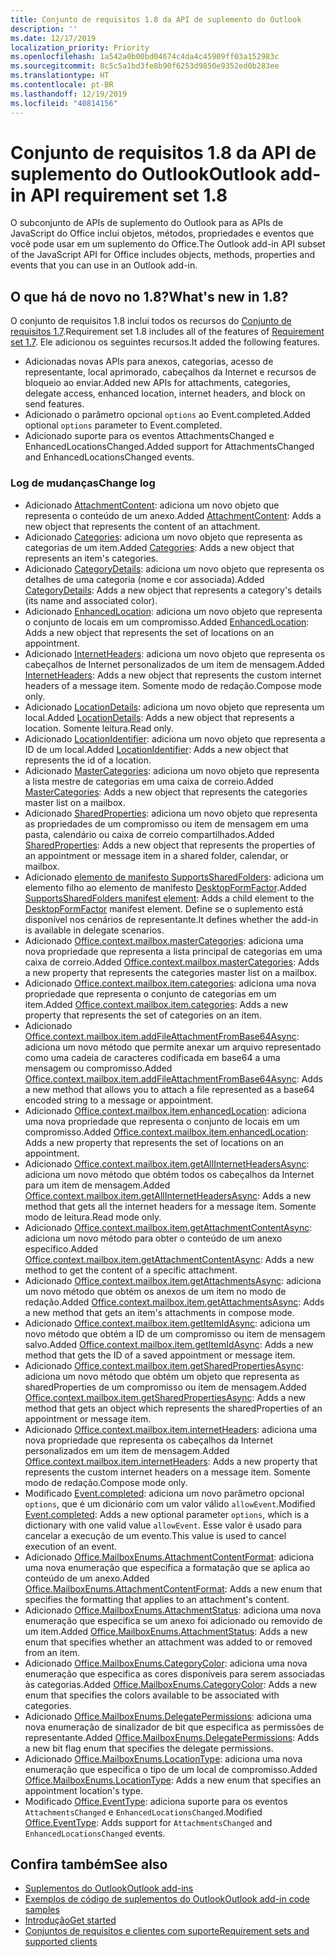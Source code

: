 ```yaml
---
title: Conjunto de requisitos 1.8 da API de suplemento do Outlook
description: ''
ms.date: 12/17/2019
localization_priority: Priority
ms.openlocfilehash: 1a542a0b00bd04674c4da4c45909ff03a152983c
ms.sourcegitcommit: 8c5c5a1bd3fe8b90f6253d9850e9352ed0b283ee
ms.translationtype: HT
ms.contentlocale: pt-BR
ms.lasthandoff: 12/19/2019
ms.locfileid: "40814156"
---
```

# <a name="outlook-add-in-api-requirement-set-18"></a><span data-ttu-id="1faac-102">Conjunto de requisitos 1.8 da API de suplemento do Outlook</span><span class="sxs-lookup"><span data-stu-id="1faac-102">Outlook add-in API requirement set 1.8</span></span>

<span data-ttu-id="1faac-103">O subconjunto de APIs de suplemento do Outlook para as APIs de JavaScript do Office inclui objetos, métodos, propriedades e eventos que você pode usar em um suplemento do Office.</span><span class="sxs-lookup"><span data-stu-id="1faac-103">The Outlook add-in API subset of the JavaScript API for Office includes objects, methods, properties and events that you can use in an Outlook add-in.</span></span>

## <a name="whats-new-in-18"></a><span data-ttu-id="1faac-104">O que há de novo no 1.8?</span><span class="sxs-lookup"><span data-stu-id="1faac-104">What's new in 1.8?</span></span>

<span data-ttu-id="1faac-105">O conjunto de requisitos 1.8 inclui todos os recursos do [Conjunto de requisitos 1.7](../requirement-set-1.7/outlook-requirement-set-1.7.md).</span><span class="sxs-lookup"><span data-stu-id="1faac-105">Requirement set 1.8 includes all of the features of [Requirement set 1.7](../requirement-set-1.7/outlook-requirement-set-1.7.md).</span></span> <span data-ttu-id="1faac-106">Ele adicionou os seguintes recursos.</span><span class="sxs-lookup"><span data-stu-id="1faac-106">It added the following features.</span></span>

- <span data-ttu-id="1faac-107">Adicionadas novas APIs para anexos, categorias, acesso de representante, local aprimorado, cabeçalhos da Internet e recursos de bloqueio ao enviar.</span><span class="sxs-lookup"><span data-stu-id="1faac-107">Added new APIs for attachments, categories, delegate access, enhanced location, internet headers, and block on send features.</span></span>
- <span data-ttu-id="1faac-108">Adicionado o parâmetro opcional `options` ao Event.completed.</span><span class="sxs-lookup"><span data-stu-id="1faac-108">Added optional `options` parameter to Event.completed.</span></span>
- <span data-ttu-id="1faac-109">Adicionado suporte para os eventos AttachmentsChanged e EnhancedLocationsChanged.</span><span class="sxs-lookup"><span data-stu-id="1faac-109">Added support for AttachmentsChanged and EnhancedLocationsChanged events.</span></span>

### <a name="change-log"></a><span data-ttu-id="1faac-110">Log de mudanças</span><span class="sxs-lookup"><span data-stu-id="1faac-110">Change log</span></span>

- <span data-ttu-id="1faac-111">Adicionado [AttachmentContent](/javascript/api/outlook/office.attachmentcontent?view=outlook-js-1.8): adiciona um novo objeto que representa o conteúdo de um anexo.</span><span class="sxs-lookup"><span data-stu-id="1faac-111">Added [AttachmentContent](/javascript/api/outlook/office.attachmentcontent?view=outlook-js-1.8): Adds a new object that represents the content of an attachment.</span></span>
- <span data-ttu-id="1faac-112">Adicionado [Categories](/javascript/api/outlook/office.categories?view=outlook-js-1.8): adiciona um novo objeto que representa as categorias de um item.</span><span class="sxs-lookup"><span data-stu-id="1faac-112">Added [Categories](/javascript/api/outlook/office.categories?view=outlook-js-1.8): Adds a new object that represents an item's categories.</span></span>
- <span data-ttu-id="1faac-113">Adicionado [CategoryDetails](/javascript/api/outlook/office.categorydetails?view=outlook-js-1.8): adiciona um novo objeto que representa os detalhes de uma categoria (nome e cor associada).</span><span class="sxs-lookup"><span data-stu-id="1faac-113">Added [CategoryDetails](/javascript/api/outlook/office.categorydetails?view=outlook-js-1.8): Adds a new object that represents a category's details (its name and associated color).</span></span>
- <span data-ttu-id="1faac-114">Adicionado [EnhancedLocation](/javascript/api/outlook/office.enhancedlocation?view=outlook-js-1.8): adiciona um novo objeto que representa o conjunto de locais em um compromisso.</span><span class="sxs-lookup"><span data-stu-id="1faac-114">Added [EnhancedLocation](/javascript/api/outlook/office.enhancedlocation?view=outlook-js-1.8): Adds a new object that represents the set of locations on an appointment.</span></span>
- <span data-ttu-id="1faac-115">Adicionado [InternetHeaders](/javascript/api/outlook/office.internetheaders?view=outlook-js-1.8): adiciona um novo objeto que representa os cabeçalhos de Internet personalizados de um item de mensagem.</span><span class="sxs-lookup"><span data-stu-id="1faac-115">Added [InternetHeaders](/javascript/api/outlook/office.internetheaders?view=outlook-js-1.8): Adds a new object that represents the custom internet headers of a message item.</span></span> <span data-ttu-id="1faac-116">Somente modo de redação.</span><span class="sxs-lookup"><span data-stu-id="1faac-116">Compose mode only.</span></span>
- <span data-ttu-id="1faac-117">Adicionado [LocationDetails](/javascript/api/outlook/office.locationdetails?view=outlook-js-1.8): adiciona um novo objeto que representa um local.</span><span class="sxs-lookup"><span data-stu-id="1faac-117">Added [LocationDetails](/javascript/api/outlook/office.locationdetails?view=outlook-js-1.8): Adds a new object that represents a location.</span></span> <span data-ttu-id="1faac-118">Somente leitura.</span><span class="sxs-lookup"><span data-stu-id="1faac-118">Read only.</span></span>
- <span data-ttu-id="1faac-119">Adicionado [LocationIdentifier](/javascript/api/outlook/office.locationidentifier?view=outlook-js-1.8): adiciona um novo objeto que representa a ID de um local.</span><span class="sxs-lookup"><span data-stu-id="1faac-119">Added [LocationIdentifier](/javascript/api/outlook/office.locationidentifier?view=outlook-js-1.8): Adds a new object that represents the id of a location.</span></span>
- <span data-ttu-id="1faac-120">Adicionado [MasterCategories](/javascript/api/outlook/office.mastercategories?view=outlook-js-1.8): adiciona um novo objeto que representa a lista mestre de categorias em uma caixa de correio.</span><span class="sxs-lookup"><span data-stu-id="1faac-120">Added [MasterCategories](/javascript/api/outlook/office.mastercategories?view=outlook-js-1.8): Adds a new object that represents the categories master list on a mailbox.</span></span>
- <span data-ttu-id="1faac-121">Adicionado [SharedProperties](/javascript/api/outlook/office.sharedproperties?view=outlook-js-1.8): adiciona um novo objeto que representa as propriedades de um compromisso ou item de mensagem em uma pasta, calendário ou caixa de correio compartilhados.</span><span class="sxs-lookup"><span data-stu-id="1faac-121">Added [SharedProperties](/javascript/api/outlook/office.sharedproperties?view=outlook-js-1.8): Adds a new object that represents the properties of an appointment or message item in a shared folder, calendar, or mailbox.</span></span>
- <span data-ttu-id="1faac-122">Adicionado [elemento de manifesto SupportsSharedFolders](../../manifest/supportssharedfolders.md): adiciona um elemento filho ao elemento de manifesto [DesktopFormFactor](../../manifest/desktopformfactor.md).</span><span class="sxs-lookup"><span data-stu-id="1faac-122">Added [SupportsSharedFolders manifest element](../../manifest/supportssharedfolders.md): Adds a child element to the [DesktopFormFactor](../../manifest/desktopformfactor.md) manifest element.</span></span> <span data-ttu-id="1faac-123">Define se o suplemento está disponível nos cenários de representante.</span><span class="sxs-lookup"><span data-stu-id="1faac-123">It defines whether the add-in is available in delegate scenarios.</span></span>
- <span data-ttu-id="1faac-124">Adicionado [Office.context.mailbox.masterCategories](office.context.mailbox.md#properties): adiciona uma nova propriedade que representa a lista principal de categorias em uma caixa de correio.</span><span class="sxs-lookup"><span data-stu-id="1faac-124">Added [Office.context.mailbox.masterCategories](office.context.mailbox.md#properties): Adds a new property that represents the categories master list on a mailbox.</span></span>
- <span data-ttu-id="1faac-125">Adicionado [Office.context.mailbox.item.categories](office.context.mailbox.item.md#properties): adiciona uma nova propriedade que representa o conjunto de categorias em um item.</span><span class="sxs-lookup"><span data-stu-id="1faac-125">Added [Office.context.mailbox.item.categories](office.context.mailbox.item.md#properties): Adds a new property that represents the set of categories on an item.</span></span>
- <span data-ttu-id="1faac-126">Adicionado [Office.context.mailbox.item.addFileAttachmentFromBase64Async](office.context.mailbox.item.md#methods): adiciona um novo método que permite anexar um arquivo representado como uma cadeia de caracteres codificada em base64 a uma mensagem ou compromisso.</span><span class="sxs-lookup"><span data-stu-id="1faac-126">Added [Office.context.mailbox.item.addFileAttachmentFromBase64Async](office.context.mailbox.item.md#methods): Adds a new method that allows you to attach a file represented as a base64 encoded string to a message or appointment.</span></span>
- <span data-ttu-id="1faac-127">Adicionado [Office.context.mailbox.item.enhancedLocation](office.context.mailbox.item.md#properties): adiciona uma nova propriedade que representa o conjunto de locais em um compromisso.</span><span class="sxs-lookup"><span data-stu-id="1faac-127">Added [Office.context.mailbox.item.enhancedLocation](office.context.mailbox.item.md#properties): Adds a new property that represents the set of locations on an appointment.</span></span>
- <span data-ttu-id="1faac-128">Adicionado [Office.context.mailbox.item.getAllInternetHeadersAsync](office.context.mailbox.item.md#methods): adiciona um novo método que obtém todos os cabeçalhos da Internet para um item de mensagem.</span><span class="sxs-lookup"><span data-stu-id="1faac-128">Added [Office.context.mailbox.item.getAllInternetHeadersAsync](office.context.mailbox.item.md#methods): Adds a new method that gets all the internet headers for a message item.</span></span> <span data-ttu-id="1faac-129">Somente modo de leitura.</span><span class="sxs-lookup"><span data-stu-id="1faac-129">Read mode only.</span></span>
- <span data-ttu-id="1faac-130">Adicionado [Office.context.mailbox.item.getAttachmentContentAsync](office.context.mailbox.item.md#methods): adiciona um novo método para obter o conteúdo de um anexo específico.</span><span class="sxs-lookup"><span data-stu-id="1faac-130">Added [Office.context.mailbox.item.getAttachmentContentAsync](office.context.mailbox.item.md#methods): Adds a new method to get the content of a specific attachment.</span></span>
- <span data-ttu-id="1faac-131">Adicionado [Office.context.mailbox.item.getAttachmentsAsync](office.context.mailbox.item.md#methods): adiciona um novo método que obtém os anexos de um item no modo de redação.</span><span class="sxs-lookup"><span data-stu-id="1faac-131">Added [Office.context.mailbox.item.getAttachmentsAsync](office.context.mailbox.item.md#methods): Adds a new method that gets an item's attachments in compose mode.</span></span>
- <span data-ttu-id="1faac-132">Adicionado [Office.context.mailbox.item.getItemIdAsync](office.context.mailbox.item.md#methods): adiciona um novo método que obtém a ID de um compromisso ou item de mensagem salvo.</span><span class="sxs-lookup"><span data-stu-id="1faac-132">Added [Office.context.mailbox.item.getItemIdAsync](office.context.mailbox.item.md#methods): Adds a new method that gets the ID of a saved appointment or message item.</span></span>
- <span data-ttu-id="1faac-133">Adicionado [Office.context.mailbox.item.getSharedPropertiesAsync](office.context.mailbox.item.md#methods): adiciona um novo método que obtém um objeto que representa as sharedProperties de um compromisso ou item de mensagem.</span><span class="sxs-lookup"><span data-stu-id="1faac-133">Added [Office.context.mailbox.item.getSharedPropertiesAsync](office.context.mailbox.item.md#methods): Adds a new method that gets an object which represents the sharedProperties of an appointment or message item.</span></span>
- <span data-ttu-id="1faac-134">Adicionado [Office.context.mailbox.item.internetHeaders](office.context.mailbox.item.md#properties): adiciona uma nova propriedade que representa os cabeçalhos da Internet personalizados em um item de mensagem.</span><span class="sxs-lookup"><span data-stu-id="1faac-134">Added [Office.context.mailbox.item.internetHeaders](office.context.mailbox.item.md#properties): Adds a new property that represents the custom internet headers on a message item.</span></span> <span data-ttu-id="1faac-135">Somente modo de redação.</span><span class="sxs-lookup"><span data-stu-id="1faac-135">Compose mode only.</span></span>
- <span data-ttu-id="1faac-136">Modificado [Event.completed](/javascript/api/office/office.addincommands.event#completed-options-): adiciona um novo parâmetro opcional `options`, que é um dicionário com um valor válido `allowEvent`.</span><span class="sxs-lookup"><span data-stu-id="1faac-136">Modified [Event.completed](/javascript/api/office/office.addincommands.event#completed-options-): Adds a new optional parameter `options`, which is a dictionary with one valid value `allowEvent`.</span></span> <span data-ttu-id="1faac-137">Esse valor é usado para cancelar a execução de um evento.</span><span class="sxs-lookup"><span data-stu-id="1faac-137">This value is used to cancel execution of an event.</span></span>
- <span data-ttu-id="1faac-138">Adicionado [Office.MailboxEnums.AttachmentContentFormat](/javascript/api/outlook/office.mailboxenums.attachmentcontentformat?view=outlook-js-1.8): adiciona uma nova enumeração que especifica a formatação que se aplica ao conteúdo de um anexo.</span><span class="sxs-lookup"><span data-stu-id="1faac-138">Added [Office.MailboxEnums.AttachmentContentFormat](/javascript/api/outlook/office.mailboxenums.attachmentcontentformat?view=outlook-js-1.8): Adds a new enum that specifies the formatting that applies to an attachment's content.</span></span>
- <span data-ttu-id="1faac-139">Adicionado [Office.MailboxEnums.AttachmentStatus](/javascript/api/outlook/office.mailboxenums.attachmentstatus?view=outlook-js-1.8): adiciona uma nova enumeração que especifica se um anexo foi adicionado ou removido de um item.</span><span class="sxs-lookup"><span data-stu-id="1faac-139">Added [Office.MailboxEnums.AttachmentStatus](/javascript/api/outlook/office.mailboxenums.attachmentstatus?view=outlook-js-1.8): Adds a new enum that specifies whether an attachment was added to or removed from an item.</span></span>
- <span data-ttu-id="1faac-140">Adicionado [Office.MailboxEnums.CategoryColor](/javascript/api/outlook/office.mailboxenums.categorycolor?view=outlook-js-1.8): adiciona uma nova enumeração que especifica as cores disponíveis para serem associadas às categorias.</span><span class="sxs-lookup"><span data-stu-id="1faac-140">Added [Office.MailboxEnums.CategoryColor](/javascript/api/outlook/office.mailboxenums.categorycolor?view=outlook-js-1.8): Adds a new enum that specifies the colors available to be associated with categories.</span></span>
- <span data-ttu-id="1faac-141">Adicionado [Office.MailboxEnums.DelegatePermissions](/javascript/api/outlook/office.mailboxenums.delegatepermissions?view=outlook-js-1.8): adiciona uma nova enumeração de sinalizador de bit que especifica as permissões de representante.</span><span class="sxs-lookup"><span data-stu-id="1faac-141">Added [Office.MailboxEnums.DelegatePermissions](/javascript/api/outlook/office.mailboxenums.delegatepermissions?view=outlook-js-1.8): Adds a new bit flag enum that specifies the delegate permissions.</span></span>
- <span data-ttu-id="1faac-142">Adicionado [Office.MailboxEnums.LocationType](/javascript/api/outlook/office.mailboxenums.locationtype?view=outlook-js-1.8): adiciona uma nova enumeração que especifica o tipo de um local de compromisso.</span><span class="sxs-lookup"><span data-stu-id="1faac-142">Added [Office.MailboxEnums.LocationType](/javascript/api/outlook/office.mailboxenums.locationtype?view=outlook-js-1.8): Adds a new enum that specifies an appointment location's type.</span></span>
- <span data-ttu-id="1faac-143">Modificado [Office.EventType](/javascript/api/office/office.eventtype): adiciona suporte para os eventos `AttachmentsChanged` e `EnhancedLocationsChanged`.</span><span class="sxs-lookup"><span data-stu-id="1faac-143">Modified [Office.EventType](/javascript/api/office/office.eventtype): Adds support for `AttachmentsChanged` and `EnhancedLocationsChanged` events.</span></span>

## <a name="see-also"></a><span data-ttu-id="1faac-144">Confira também</span><span class="sxs-lookup"><span data-stu-id="1faac-144">See also</span></span>

- [<span data-ttu-id="1faac-145">Suplementos do Outlook</span><span class="sxs-lookup"><span data-stu-id="1faac-145">Outlook add-ins</span></span>](/outlook/add-ins/)
- [<span data-ttu-id="1faac-146">Exemplos de código de suplementos do Outlook</span><span class="sxs-lookup"><span data-stu-id="1faac-146">Outlook add-in code samples</span></span>](https://developer.microsoft.com/outlook/gallery/?filterBy=Outlook,Samples,Add-ins)
- [<span data-ttu-id="1faac-147">Introdução</span><span class="sxs-lookup"><span data-stu-id="1faac-147">Get started</span></span>](/outlook/add-ins/quick-start)
- [<span data-ttu-id="1faac-148">Conjuntos de requisitos e clientes com suporte</span><span class="sxs-lookup"><span data-stu-id="1faac-148">Requirement sets and supported clients</span></span>](../../requirement-sets/outlook-api-requirement-sets.md)
